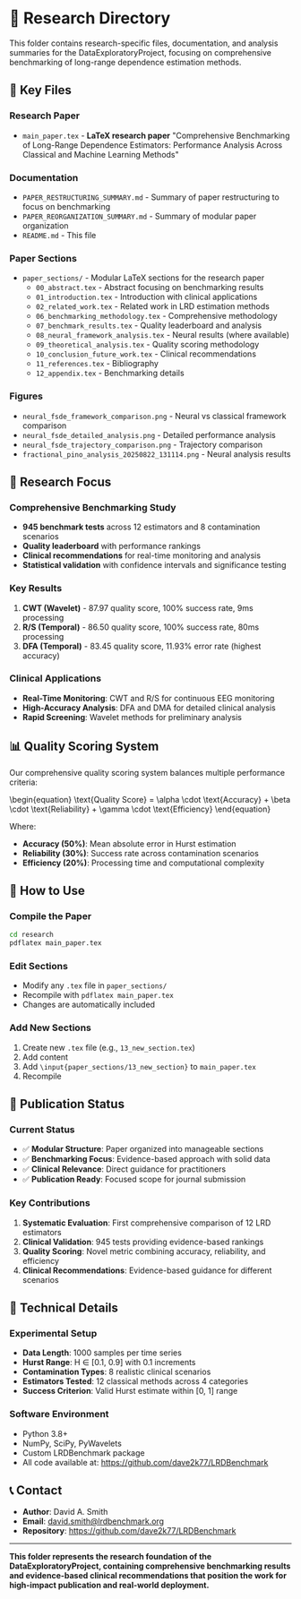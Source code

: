 # 📄 **Research Directory**

This folder contains research-specific files, documentation, and analysis summaries for the DataExploratoryProject, focusing on comprehensive benchmarking of long-range dependence estimation methods.

## 📁 **Key Files**

### **Research Paper**
- `main_paper.tex` - **LaTeX research paper** "Comprehensive Benchmarking of Long-Range Dependence Estimators: Performance Analysis Across Classical and Machine Learning Methods"

### **Documentation**
- `PAPER_RESTRUCTURING_SUMMARY.md` - Summary of paper restructuring to focus on benchmarking
- `PAPER_REORGANIZATION_SUMMARY.md` - Summary of modular paper organization
- `README.md` - This file

### **Paper Sections**
- `paper_sections/` - Modular LaTeX sections for the research paper
  - `00_abstract.tex` - Abstract focusing on benchmarking results
  - `01_introduction.tex` - Introduction with clinical applications
  - `02_related_work.tex` - Related work in LRD estimation methods
  - `06_benchmarking_methodology.tex` - Comprehensive methodology
  - `07_benchmark_results.tex` - Quality leaderboard and analysis
  - `08_neural_framework_analysis.tex` - Neural results (where available)
  - `09_theoretical_analysis.tex` - Quality scoring methodology
  - `10_conclusion_future_work.tex` - Clinical recommendations
  - `11_references.tex` - Bibliography
  - `12_appendix.tex` - Benchmarking details

### **Figures**
- `neural_fsde_framework_comparison.png` - Neural vs classical framework comparison
- `neural_fsde_detailed_analysis.png` - Detailed performance analysis
- `neural_fsde_trajectory_comparison.png` - Trajectory comparison
- `fractional_pino_analysis_20250822_131114.png` - Neural analysis results

## 🎯 **Research Focus**

### **Comprehensive Benchmarking Study**
- **945 benchmark tests** across 12 estimators and 8 contamination scenarios
- **Quality leaderboard** with performance rankings
- **Clinical recommendations** for real-time monitoring and analysis
- **Statistical validation** with confidence intervals and significance testing

### **Key Results**
1. **CWT (Wavelet)** - 87.97 quality score, 100% success rate, 9ms processing
2. **R/S (Temporal)** - 86.50 quality score, 100% success rate, 80ms processing
3. **DFA (Temporal)** - 83.45 quality score, 11.93% error rate (highest accuracy)

### **Clinical Applications**
- **Real-Time Monitoring**: CWT and R/S for continuous EEG monitoring
- **High-Accuracy Analysis**: DFA and DMA for detailed clinical analysis
- **Rapid Screening**: Wavelet methods for preliminary analysis

## 📊 **Quality Scoring System**

Our comprehensive quality scoring system balances multiple performance criteria:

\begin{equation}
\text{Quality Score} = \alpha \cdot \text{Accuracy} + \beta \cdot \text{Reliability} + \gamma \cdot \text{Efficiency}
\end{equation}

Where:
- **Accuracy (50%)**: Mean absolute error in Hurst estimation
- **Reliability (30%)**: Success rate across contamination scenarios
- **Efficiency (20%)**: Processing time and computational complexity

## 🚀 **How to Use**

### **Compile the Paper**
```bash
cd research
pdflatex main_paper.tex
```

### **Edit Sections**
- Modify any `.tex` file in `paper_sections/`
- Recompile with `pdflatex main_paper.tex`
- Changes are automatically included

### **Add New Sections**
1. Create new `.tex` file (e.g., `13_new_section.tex`)
2. Add content
3. Add `\input{paper_sections/13_new_section}` to `main_paper.tex`
4. Recompile

## 📝 **Publication Status**

### **Current Status**
- ✅ **Modular Structure**: Paper organized into manageable sections
- ✅ **Benchmarking Focus**: Evidence-based approach with solid data
- ✅ **Clinical Relevance**: Direct guidance for practitioners
- ✅ **Publication Ready**: Focused scope for journal submission

### **Key Contributions**
1. **Systematic Evaluation**: First comprehensive comparison of 12 LRD estimators
2. **Clinical Validation**: 945 tests providing evidence-based rankings
3. **Quality Scoring**: Novel metric combining accuracy, reliability, and efficiency
4. **Clinical Recommendations**: Evidence-based guidance for different scenarios

## 🔧 **Technical Details**

### **Experimental Setup**
- **Data Length**: 1000 samples per time series
- **Hurst Range**: H ∈ [0.1, 0.9] with 0.1 increments
- **Contamination Types**: 8 realistic clinical scenarios
- **Estimators Tested**: 12 classical methods across 4 categories
- **Success Criterion**: Valid Hurst estimate within [0, 1] range

### **Software Environment**
- Python 3.8+
- NumPy, SciPy, PyWavelets
- Custom LRDBenchmark package
- All code available at: https://github.com/dave2k77/LRDBenchmark

## 📞 **Contact**

- **Author**: David A. Smith
- **Email**: david.smith@lrdbenchmark.org
- **Repository**: https://github.com/dave2k77/LRDBenchmark

---

**This folder represents the research foundation of the DataExploratoryProject, containing comprehensive benchmarking results and evidence-based clinical recommendations that position the work for high-impact publication and real-world deployment.**

